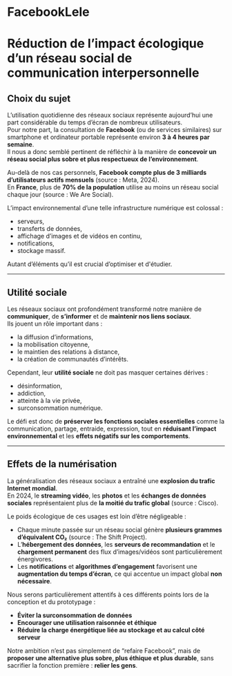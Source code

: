 # FacebookLele
# Réduction de l’impact écologique d’un réseau social de communication interpersonnelle

## Choix du sujet

L’utilisation quotidienne des réseaux sociaux représente aujourd’hui une part considérable du temps d’écran de nombreux utilisateurs.  
Pour notre part, la consultation de **Facebook** (ou de services similaires) sur smartphone et ordinateur portable représente environ **3 à 4 heures par semaine**.  
Il nous a donc semblé pertinent de réfléchir à la manière de **concevoir un réseau social plus sobre et plus respectueux de l’environnement**.

Au-delà de nos cas personnels, **Facebook compte plus de 3 milliards d’utilisateurs actifs mensuels** (source : Meta, 2024).  
En **France**, plus de **70% de la population** utilise au moins un réseau social chaque jour (source : We Are Social).  

L’impact environnemental d’une telle infrastructure numérique est colossal :  
- serveurs,  
- transferts de données,  
- affichage d’images et de vidéos en continu,  
- notifications,  
- stockage massif.  

Autant d’éléments qu’il est crucial d’optimiser et d'étudier.  

---

## Utilité sociale

Les réseaux sociaux ont profondément transformé notre manière de **communiquer**, de **s’informer** et de **maintenir nos liens sociaux**.  
Ils jouent un rôle important dans :
- la diffusion d’informations,  
- la mobilisation citoyenne,  
- le maintien des relations à distance,  
- la création de communautés d’intérêts.  

Cependant, leur **utilité sociale** ne doit pas masquer certaines dérives :  
- désinformation,  
- addiction,  
- atteinte à la vie privée,  
- surconsommation numérique.  

Le défi est donc de **préserver les fonctions sociales essentielles** comme la communication, partage, entraide, expression, tout en **réduisant l’impact environnemental** et les **effets négatifs sur les comportements**.  

---

## Effets de la numérisation

La généralisation des réseaux sociaux a entraîné une **explosion du trafic Internet mondial**.  
En 2024, le **streaming vidéo**, les **photos** et les **échanges de données sociales** représentaient plus de **la moitié du trafic global** (source : Cisco).  

Le poids écologique de ces usages est loin d’être négligeable :  
- Chaque minute passée sur un réseau social génère **plusieurs grammes d’équivalent CO₂** (source : The Shift Project).  
- L’**hébergement des données**, les **serveurs de recommandation** et le **chargement permanent** des flux d’images/vidéos sont particulièrement énergivores.  
- Les **notifications** et **algorithmes d’engagement** favorisent une **augmentation du temps d’écran**, ce qui accentue un impact global **non nécessaire**.  


Nous serons particulièrement attentifs à ces différents points lors de la conception et du prototypage :  
- **Éviter la surconsommation de données**  
- **Encourager une utilisation raisonnée et éthique**  
- **Réduire la charge énergétique liée au stockage et au calcul côté serveur**  


Notre ambition n’est pas simplement de “refaire Facebook”, mais de **proposer une alternative plus sobre, plus éthique et plus durable**, sans sacrifier la fonction première : **relier les gens**.  


